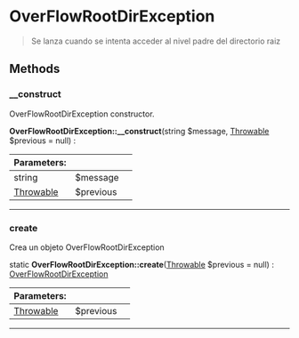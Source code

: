 
                                                                                                                                            
    
# OverFlowRootDirException


> Se lanza cuando se intenta acceder al nivel padre del directorio raiz
>
> 








## Methods

### __construct
OverFlowRootDirException constructor.


**OverFlowRootDirException::__construct**(string $message, [Throwable](../../../../Throwable.md) $previous = null) : 


|Parameters: | | |
| --- | --- | --- |
|string |$message |  |
|[Throwable](../../../../Throwable.md) |$previous |  |

---


### create
Crea un objeto OverFlowRootDirException


static **OverFlowRootDirException::create**([Throwable](../../../../Throwable.md) $previous = null) : [OverFlowRootDirException](../../../../OverFlowRootDirException.md)


|Parameters: | | |
| --- | --- | --- |
|[Throwable](../../../../Throwable.md) |$previous |  |

---


                                                                                                                                                                                                                                                                                                                                                                                                            
    
                                                                                                                                                                                                                                                                             
                